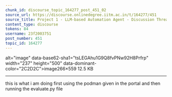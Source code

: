 ```yaml
---
chunk_id: discourse_topic_164277_post_451_02
source_url: https://discourse.onlinedegree.iitm.ac.in/t/164277/451
source_title: Project 1 - LLM-based Automation Agent - Discussion Thread [TDS Jan 2025]
content_type: discourse
tokens: 84
username: 23f2003751
post_number: 451
topic_id: 164277
---
```


 alt="image" data-base62-sha1="tsLEGAhu1G9Q8fvPNw92H8Prfrp" width="237" height="500" data-dominant-color="2C2D2C">image266×559 12.5 KB

---

this is what i am doing first using the podman given in the portal and then running the evaluate.py file
